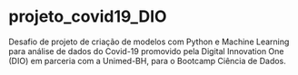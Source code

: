 # projeto_covid19_DIO
Desafio de projeto de criação de modelos com Python e Machine Learning para análise de dados do Covid-19 promovido pela Digital Innovation One (DIO) em parceria com a Unimed-BH, para o Bootcamp Ciência de Dados.
